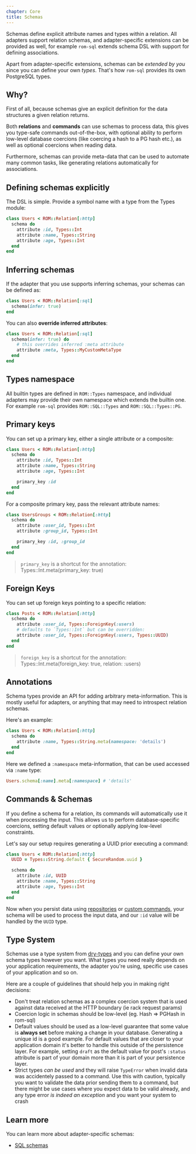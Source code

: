 ```yaml
---
chapter: Core
title: Schemas
---
```


Schemas define explicit attribute names and types within a relation. All adapters
support relation schemas, and adapter-specific extensions can be provided as well,
for example `rom-sql` extends schema DSL with support for defining associations.

Apart from adapter-specific extensions, schemas can be *extended by you* since
you can define your own *types*. That's how `rom-sql` provides its own PostgreSQL
types.

## Why?

First of all, because schemas give an explicit definition for the data
structures a given relation returns.

Both **relations** and **commands** can use schemas to process data, this gives
you type-safe commands out-of-the-box, with optional ability to perform low-level
database coercions (like coercing a hash to a PG hash etc.), as well as optional
coercions when reading data.

Furthermore, schemas can provide meta-data that can be used to automate many common
tasks, like generating relations automatically for associations.

## Defining schemas explicitly

The DSL is simple. Provide a symbol name with a type from the Types module:

``` ruby
class Users < ROM::Relation[:http]
  schema do
    attribute :id, Types::Int
    attribute :name, Types::String
    attribute :age, Types::Int
  end
end
```

## Inferring schemas

If the adapter that you use supports inferring schemas, your schemas can be defined as:

``` ruby
class Users < ROM::Relation[:sql]
  schema(infer: true)
end
```

You can also **override inferred attributes**:

``` ruby
class Users < ROM::Relation[:sql]
  schema(infer: true) do
    # this overrides inferred :meta attribute
    attribute :meta, Types::MyCustomMetaType
  end
end
```

## Types namespace

All builtin types are defined in `ROM::Types` namespace, and individual adapters
may provide their own namespace which extends the builtin one. For example `rom-sql`
provides `ROM::SQL::Types` and `ROM::SQL::Types::PG`.

## Primary keys

You can set up a primary key, either a single attribute or a composite:

``` ruby
class Users < ROM::Relation[:http]
  schema do
    attribute :id, Types::Int
    attribute :name, Types::String
    attribute :age, Types::Int

    primary_key :id
  end
end
```

For a composite primary key, pass the relevant attribute names:

``` ruby
class UsersGroups < ROM::Relation[:http]
  schema do
    attribute :user_id, Types::Int
    attribute :group_id, Types::Int

    primary_key :id, :group_id
  end
end
```

> `primary_key` is a shortcut for the annotation: Types::Int.meta(primary_key: true)

## Foreign Keys

You can set up foreign keys pointing to a specific relation:

``` ruby
class Posts < ROM::Relation[:http]
  schema do
    attribute :user_id, Types::ForeignKey(:users)
    # defaults to `Types::Int` but can be overridden:
    attribute :user_id, Types::ForeignKey(:users, Types::UUID)
  end
end
```

> `foreign_key` is a shortcut for the annotation: Types::Int.meta(foreign_key: true, relation: :users)

## Annotations

Schema types provide an API for adding arbitrary meta-information. This is mostly
useful for adapters, or anything that may need to introspect relation schemas.

Here's an example:

``` ruby
class Users < ROM::Relation[:http]
  schema do
    attribute :name, Types::String.meta(namespace: 'details')
  end
end
```

Here we defined a `:namespace` meta-information, that can be used accessed via
`:name` type:

``` ruby
Users.schema[:name].meta[:namespace] # 'details'
```


## Commands & Schemas

If you define a schema for a relation, its commands will automatically use it
when processing the input. This allows us to perform database-specific coercions,
setting default values or optionally applying low-level constraints.

Let's say our setup requires generating a UUID prior executing a command:

``` ruby
class Users < ROM::Relation[:http]
  UUID = Types::String.default { SecureRandom.uuid }

  schema do
    attribute :id, UUID
    attribute :name, Types::String
    attribute :age, Types::Int
  end
end
```

Now when you persist data using [repositories](/learn/repositories) or
[custom commands](/learn/advanced/custom-commands), your schema will be used
to process the input data, and our `:id` value will be handled by the `UUID` type.

## Type System

Schemas use a type system from [dry-types](http://dry-rb.org/gems/dry-types) and
you can define your own schema types however you want. What types you need really
depends on your application requirements, the adapter you're using, specific use cases
of your application and so on.

Here are a couple of guidelines that should help you in making right decisions:

* Don't treat relation schemas as a complex coercion system that is used against
  data received at the HTTP boundary (ie rack request params)
* Coercion logic in schemas should be low-level (eg. Hash => PGHash in rom-sql)
* Default values should be used as a low-level guarantee that some value is
  **always set** before making a change in your database. Generating a unique id
  is a good example. For default values that are closer to your application domain
  it's better to handle this outside of the persistence layer. For example, setting
  `draft` as the default value for post's `:status` attribute is part of your domain
  more than it is part of your persistence layer.
* Strict types *can be used* and they will raise `TypeError` when invalid data
  was accidentely passed to a command. Use this with caution, typically you want
  to validate the data prior sending them to a command, but there might be use cases
  where you expect data to be valid already, and any type error *is indeed an exception*
  and you want your system to crash

## Learn more

You can learn more about adapter-specific schemas:

- [SQL schemas](/learn/sql/schemas)
